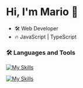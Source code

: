 # Hi, I'm Mario 👋

- 🛠️ Web Developer 
- :fire: JavaScript | TypeScript 

### :hammer_and_wrench: Languages and Tools

[![My Skills](https://skillicons.dev/icons?i=js,typescript,html,css,react,angular,tailwind)](https://skillicons.dev)

[![My Skills](https://skillicons.dev/icons?i=nodejs,express,mongodb,jest,photoshop,illustrator,git)](https://skillicons.dev)
